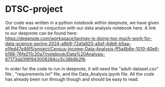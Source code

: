 # DTSC-project
Our code was written in a python notebook within deepnote, we have given all the files used in conjuction with our data analysis notebook here. A link to our deepnote can be found here: https://deepnote.com/workspace/tanmay-is-doing-too-much-work-for-data-science-spring-2024-a8b9-72a1a820-a5af-4db8-b5aa-e1fed47e46f5/project/Census-Income-Data-Analysis-ff5a4b6e-1010-40e6-b198-76fe211c20a7/notebook/Data%20Analysis-67173dd3f6f943008284cc5c38b8b2fb

In order for the code to run in deepnote, it will need the "adult-dataset.csv" file , "requirements.txt" file, and the Data_Analysis.ipynb file. All the code has already been run through though and should be easy to read. 
